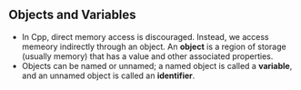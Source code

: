 
## Objects and Variables

* In Cpp, direct memory access is discouraged. Instead, we access memeory indirectly through an object. An **object**
is a region of storage (usually memory) that has a value and other associated properties.
* Objects can be named or unnamed; a named object is called a **variable**, and an unnamed object is called an
**identifier**.
